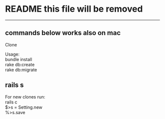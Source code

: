 # README this file will be removed
--------

commands below works also on mac
----------
Clone  

Usage:  
bundle install  
rake db:create  
rake db:migrate  

rails s  
--------------------------  
For new clones run:  
rails c  
$>s = Setting.new  
%>s.save  
